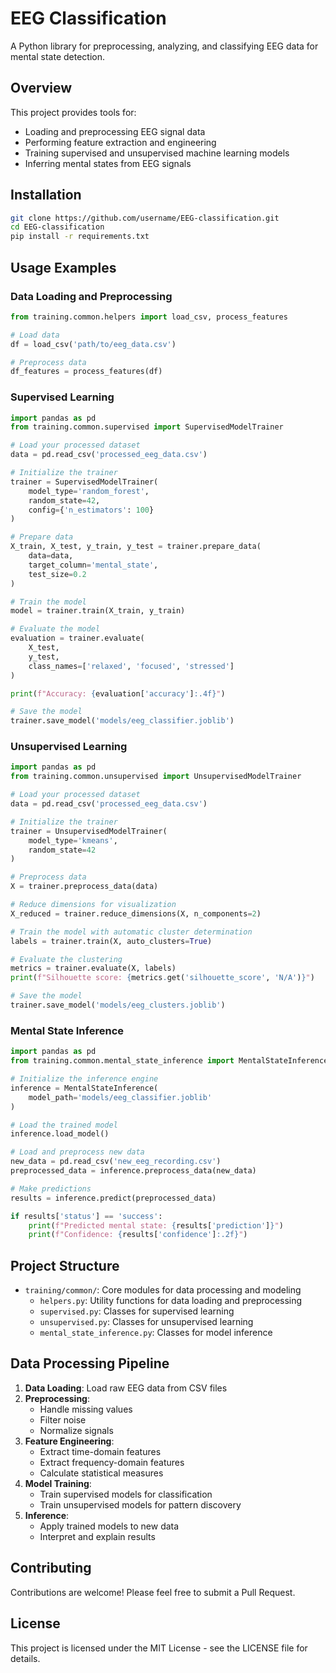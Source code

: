 # EEG Classification

A Python library for preprocessing, analyzing, and classifying EEG data for mental state detection.

## Overview

This project provides tools for:
- Loading and preprocessing EEG signal data
- Performing feature extraction and engineering
- Training supervised and unsupervised machine learning models
- Inferring mental states from EEG signals

## Installation

```bash
git clone https://github.com/username/EEG-classification.git
cd EEG-classification
pip install -r requirements.txt
```

## Usage Examples

### Data Loading and Preprocessing

```python
from training.common.helpers import load_csv, process_features

# Load data
df = load_csv('path/to/eeg_data.csv')

# Preprocess data
df_features = process_features(df)
```

### Supervised Learning

```python
import pandas as pd
from training.common.supervised import SupervisedModelTrainer

# Load your processed dataset
data = pd.read_csv('processed_eeg_data.csv')

# Initialize the trainer
trainer = SupervisedModelTrainer(
    model_type='random_forest',
    random_state=42,
    config={'n_estimators': 100}
)

# Prepare data
X_train, X_test, y_train, y_test = trainer.prepare_data(
    data=data,
    target_column='mental_state',
    test_size=0.2
)

# Train the model
model = trainer.train(X_train, y_train)

# Evaluate the model
evaluation = trainer.evaluate(
    X_test, 
    y_test,
    class_names=['relaxed', 'focused', 'stressed']
)

print(f"Accuracy: {evaluation['accuracy']:.4f}")

# Save the model
trainer.save_model('models/eeg_classifier.joblib')
```

### Unsupervised Learning

```python
import pandas as pd
from training.common.unsupervised import UnsupervisedModelTrainer

# Load your processed dataset
data = pd.read_csv('processed_eeg_data.csv')

# Initialize the trainer
trainer = UnsupervisedModelTrainer(
    model_type='kmeans',
    random_state=42
)

# Preprocess data
X = trainer.preprocess_data(data)

# Reduce dimensions for visualization
X_reduced = trainer.reduce_dimensions(X, n_components=2)

# Train the model with automatic cluster determination
labels = trainer.train(X, auto_clusters=True)

# Evaluate the clustering
metrics = trainer.evaluate(X, labels)
print(f"Silhouette score: {metrics.get('silhouette_score', 'N/A')}")

# Save the model
trainer.save_model('models/eeg_clusters.joblib')
```

### Mental State Inference

```python
import pandas as pd
from training.common.mental_state_inference import MentalStateInference

# Initialize the inference engine
inference = MentalStateInference(
    model_path='models/eeg_classifier.joblib'
)

# Load the trained model
inference.load_model()

# Load and preprocess new data
new_data = pd.read_csv('new_eeg_recording.csv')
preprocessed_data = inference.preprocess_data(new_data)

# Make predictions
results = inference.predict(preprocessed_data)

if results['status'] == 'success':
    print(f"Predicted mental state: {results['prediction']}")
    print(f"Confidence: {results['confidence']:.2f}")
```

## Project Structure

- `training/common/`: Core modules for data processing and modeling
  - `helpers.py`: Utility functions for data loading and preprocessing
  - `supervised.py`: Classes for supervised learning
  - `unsupervised.py`: Classes for unsupervised learning
  - `mental_state_inference.py`: Classes for model inference

## Data Processing Pipeline

1. **Data Loading**: Load raw EEG data from CSV files
2. **Preprocessing**: 
   - Handle missing values
   - Filter noise
   - Normalize signals
3. **Feature Engineering**:
   - Extract time-domain features
   - Extract frequency-domain features
   - Calculate statistical measures
4. **Model Training**:
   - Train supervised models for classification
   - Train unsupervised models for pattern discovery
5. **Inference**:
   - Apply trained models to new data
   - Interpret and explain results

## Contributing

Contributions are welcome! Please feel free to submit a Pull Request.

## License

This project is licensed under the MIT License - see the LICENSE file for details.
